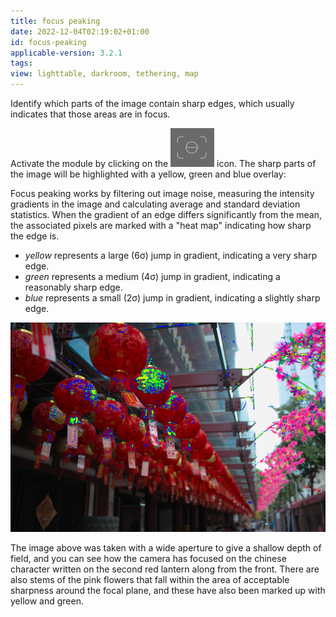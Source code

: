 ```yaml
---
title: focus peaking
date: 2022-12-04T02:19:02+01:00
id: focus-peaking
applicable-version: 3.2.1
tags:
view: lighttable, darkroom, tethering, map
---
```


Identify which parts of the image contain sharp edges, which usually indicates that those areas are in focus.

Activate the module by clicking on the ![focus-peaking-icon](./focus-peaking/focus-peaking-icon.png#icon) icon. The sharp parts of the image will be highlighted with a yellow, green and blue overlay:

Focus peaking works by filtering out image noise, measuring the intensity gradients in the image and calculating average and standard deviation statistics. When the gradient of an edge differs significantly from the mean, the associated pixels are marked with a "heat map" indicating how sharp the edge is.

- _yellow_ represents a large (6σ) jump in gradient, indicating a very sharp edge.
- _green_ represents a medium (4σ) jump in gradient, indicating a reasonably sharp edge.
- _blue_ represents a small (2σ) jump in gradient, indicating a slightly sharp edge.

![focus-peaking-overview](./focus-peaking/focus-peaking-overview.png#w75)

The image above was taken with a wide aperture to give a shallow depth of field, and you can see how the camera has focused on the chinese character written on the second red lantern along from the front. There are also stems of the pink flowers that fall within the area of acceptable sharpness around the focal plane, and these have also been marked up with yellow and green.
